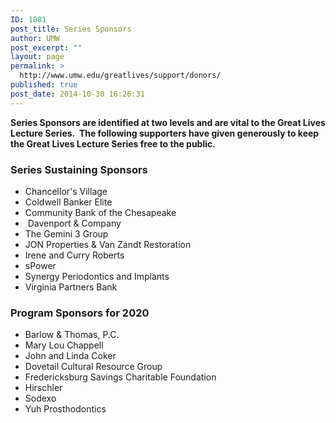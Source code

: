```yaml
---
ID: 1081
post_title: Series Sponsors
author: UMW
post_excerpt: ""
layout: page
permalink: >
  http://www.umw.edu/greatlives/support/donors/
published: true
post_date: 2014-10-30 16:26:31
---
```

<strong>Series Sponsors are identified at two levels and are vital to the Great Lives Lecture Series.  The following supporters have given generously to keep the Great Lives Lecture Series free to the public.</strong>
<h3><strong>Series Sustaining</strong> <strong>Sponsors</strong></h3>
<ul>
 	<li>Chancellor's Village</li>
 	<li>Coldwell Banker Elite</li>
 	<li>Community Bank of the Chesapeake</li>
 	<li> Davenport &amp; Company</li>
 	<li>The Gemini 3 Group</li>
 	<li>JON Properties &amp; Van Zandt Restoration</li>
 	<li>Irene and Curry Roberts</li>
 	<li>sPower</li>
 	<li>Synergy Periodontics and Implants</li>
 	<li>Virginia Partners Bank</li>
</ul>
<h3><strong>Program Sponsors for 2020</strong></h3>
<ul>
 	<li>Barlow &amp; Thomas, P.C.</li>
 	<li>Mary Lou Chappell</li>
 	<li>John and Linda Coker</li>
 	<li>Dovetail Cultural Resource Group</li>
 	<li>Fredericksburg Savings Charitable Foundation</li>
 	<li>Hirschler</li>
 	<li>Sodexo</li>
 	<li>Yuh Prosthodontics</li>
</ul>
<strong>          </strong>

&nbsp;